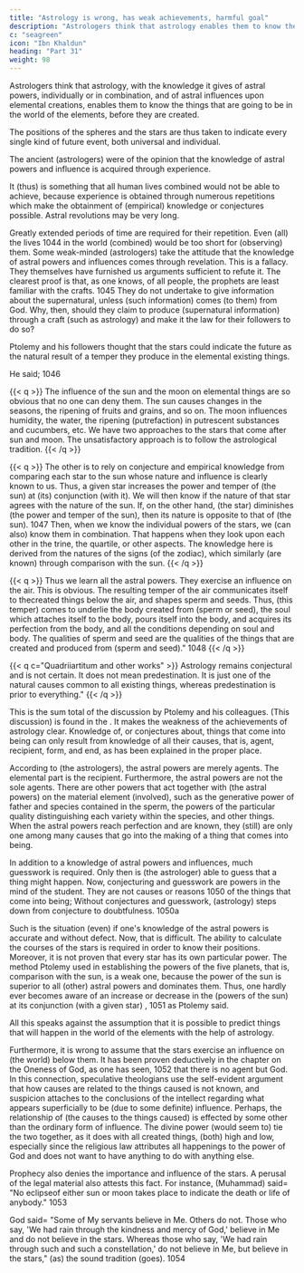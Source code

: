 ```yaml
---
title: "Astrology is wrong, has weak achievements, harmful goal"
description: "Astrologers think that astrology enables them to know the things that are going to be in the world of the elements, before they are created"
c: "seagreen"
icon: "Ibn Khaldun"
heading: "Part 31"
weight: 98
---
```




Astrologers think that astrology, with the knowledge it gives of astral powers, individually or in combination, and of astral influences upon elemental creations, enables them to know the things that are going to be in the world of the elements, before they are created. 

The positions of the spheres and the stars are thus taken to indicate every single kind of future event, both universal and individual.

The ancient (astrologers) were of the opinion that the knowledge of astral powers and influence is acquired through experience. 

It (thus) is something that all human lives combined would not be able to achieve, because experience is obtained through numerous repetitions which make the obtainment of (empirical)
knowledge or conjectures possible. Astral revolutions may be very long. 

Greatly extended periods of time are required for their repetition. Even (all) the lives 1044 in
the world (combined) would be too short for (observing) them.
Some weak-minded (astrologers) take the attitude that the knowledge of
astral powers and influences comes through revelation. This is a fallacy. They
themselves have furnished us arguments sufficient to refute it. The clearest proof is
that, as one knows, of all people, the prophets are least familiar with the crafts. 1045
They do not undertake to give information about the supernatural, unless (such
information) comes (to them) from God. Why, then, should they claim to produce
(supernatural information) through a craft (such as astrology) and make it the law
for their followers to do so?

Ptolemy and his followers thought that the stars could indicate the future as the natural result of a temper they produce in the elemental existing things. 

He said; 1046 

{{< q >}}
The influence of the sun and the moon on elemental things are so obvious that no one can deny them. The sun causes changes in the seasons, the ripening of fruits and grains, and so on. The moon influences humidity, the water, the ripening (putrefaction) in putrescent substances and cucumbers, etc. We have two approaches to the stars that come after sun and moon. The unsatisfactory approach is to follow the astrological tradition. 
{{< /q >}}

{{< q >}}
The other is to rely on conjecture and empirical knowledge from comparing each star to the sun whose nature and influence is clearly known to us. Thus, a given star increases the power and temper of (the sun) at (its) conjunction (with it). We will then know if the nature of that star agrees with the nature of the sun. If, on the other hand, (the star) diminishes (the power and temper of the sun), then its nature is opposite to that of (the sun). 1047 Then, when we know the individual powers of the stars, we (can also) know them in combination. That happens when they look upon each other in the trine, the quartile, or other aspects. The knowledge here is derived from the natures of the signs (of the zodiac), which similarly (are known) through comparison with the sun.
{{< /q >}}

{{< q >}}
Thus we learn all the astral powers. They exercise an influence on the air. This is obvious. The resulting temper of the air communicates itself to thecreated things below the air, and shapes sperm and seeds. Thus, (this temper) comes to underlie the body created from (sperm or seed), the soul which attaches itself to the body, pours itself into the body, and acquires its perfection from the body, and all the conditions depending on soul and body. The qualities of sperm and seed are the qualities of the things that are created and produced from (sperm and seed)." 1048
{{< /q >}}

{{< q c="Quadriiartitum and other works" >}}
Astrology remains conjectural and is not certain. It does not mean predestination. It is just one of the natural causes common to all existing things, whereas predestination is prior to everything."
{{< /q >}}


This is the sum total of the discussion by Ptolemy and his colleagues. (This discussion) is found in the .
It makes the weakness of the achievements of astrology clear. Knowledge of, or conjectures about, things that come into being can only result from knowledge of all their causes, that is, agent, recipient, form, and end, as has been explained in the proper place. 

According to (the astrologers), the astral powers are merely agents. The elemental part is the recipient. Furthermore, the astral powers are not the sole agents. There are other powers that act together with (the astral powers) on the material element (involved), such as the generative power of father and species
contained in the sperm, the powers of the particular quality distinguishing each variety within the species, and other things. When the astral powers reach perfection
and are known, they (still) are only one among many causes that go into the making of a thing that comes into being.

In addition to a knowledge of astral powers and influences, much guesswork is required. Only then is (the astrologer) able to guess that a thing might happen. Now, conjecturing and guesswork are powers in the mind of the student. They are not causes or reasons 1050 of the things that come into being; Without conjectures and guesswork, (astrology) steps down from conjecture to doubtfulness. 1050a

Such is the situation (even) if one's knowledge of the astral powers is accurate and without defect. Now, that is difficult. The ability to calculate the
courses of the stars is required in order to know their positions. Moreover, it is not proven that every star has its own particular power. The method Ptolemy used in
establishing the powers of the five planets, that is, comparison with the sun, is a weak one, because the power of the sun is superior to all (other) astral powers and
dominates them. Thus, one hardly ever becomes aware of an increase or decrease in the (powers of the sun) at its conjunction (with a given star) , 1051 as Ptolemy said.

All this speaks against the assumption that it is possible to predict things that will happen in the world of the elements with the help of astrology. 

Furthermore, it is wrong to assume that the stars exercise an influence on (the world) below them. It has been proven deductively in the chapter on the Oneness of
God, as one has seen, 1052 that there is no agent but God. In this connection, speculative theologians use the self-evident argument that how causes are related to the things caused is not known, and suspicion attaches to the conclusions of the intellect regarding what appears superficially to be (due to some definite) influence.
Perhaps, the relationship of (the causes to the things caused) is effected by some other than the ordinary form of influence. The divine power (would seem to) tie the two together, as it does with all created things, (both) high and low, especially since the religious law attributes all happenings to the power of God and does not want to have anything to do with anything else.

Prophecy also denies the importance and influence of the stars. A perusal of the legal material also attests this fact. For instance, (Muhammad) said= "No eclipseof either sun or moon takes place to indicate the death or life of anybody." 1053 

God said= "Some of My servants believe in Me. Others do not. Those who say, 'We had rain through the kindness and mercy of God,' believe in Me and do not
believe in the stars. Whereas those who say, 'We had rain through such and such a constellation,' do not believe in Me, but believe in the stars," (as) the sound tradition (goes). 1054 

